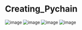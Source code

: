 # Creating_Pychain

![image](https://user-images.githubusercontent.com/118142182/230160156-040babf0-838d-4b58-b7e2-379932c760d7.png)
![image](https://user-images.githubusercontent.com/118142182/230160422-8a0139f1-a2c1-4f1a-966f-38e5614193e4.png)
![image](https://user-images.githubusercontent.com/118142182/230160845-b5ea356b-0b3c-4f15-b63f-eab52aaeac3c.png)
![image](https://user-images.githubusercontent.com/118142182/230161271-0178af0e-fdfc-4679-bff5-3d52b022125b.png)
